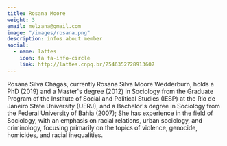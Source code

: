```yaml
---
title: Rosana Moore
weight: 3
email: melzana@gmail.com 
image: "/images/rosana.png"
description: infos about member
social:
  - name: lattes
    icon: fa fa-info-circle
    link: http://lattes.cnpq.br/2546352728913607
---
```


Rosana Silva Chagas, currently Rosana Silva Moore Wedderburn, holds a PhD (2019) and a Master's degree (2012) in Sociology from the Graduate Program of the Institute of Social and Political Studies (IESP) at the Rio de Janeiro State University (UERJ), and a Bachelor's degree in Sociology from the Federal University of Bahia (2007); She has experience in the field of Sociology, with an emphasis on racial relations, urban sociology, and criminology, focusing primarily on the topics of violence, genocide, homicides, and racial inequalities.
